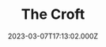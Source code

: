 ---
date: 2023-03-07T17:13:02.000Z
title: The Croft
latitude: 52.04157276219209
longitude: 0.725460984247657
category: checkin
---
